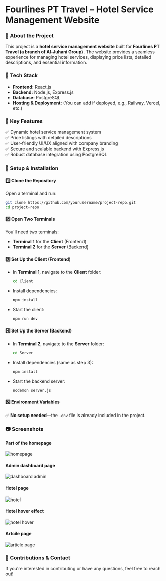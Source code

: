 # Fourlines PT Travel – Hotel Service Management Website  

### 🏨 About the Project  
This project is a **hotel service management website** built for **Fourlines PT Travel (a branch of Al-Juhani Group)**. The website provides a seamless experience for managing hotel services, displaying price lists, detailed descriptions, and essential information.  

### 🚀 Tech Stack  
- **Frontend:** React.js  
- **Backend:** Node.js, Express.js  
- **Database:** PostgreSQL  
- **Hosting & Deployment:** (You can add if deployed, e.g., Railway, Vercel, etc.)  

### 🎯 Key Features  
✅ Dynamic hotel service management system  
✅ Price listings with detailed descriptions  
✅ User-friendly UI/UX aligned with company branding  
✅ Secure and scalable backend with Express.js  
✅ Robust database integration using PostgreSQL  

### 🔧 Setup & Installation  

#### 1️⃣ Clone the Repository  
Open a terminal and run:  
```bash
git clone https://github.com/yourusername/project-repo.git
cd project-repo
```

#### 2️⃣ Open Two Terminals  
You'll need two terminals:  
- **Terminal 1** for the **Client** (Frontend)  
- **Terminal 2** for the **Server** (Backend)  

#### 3️⃣ Set Up the Client (Frontend)  
- In **Terminal 1**, navigate to the **Client** folder:  
  ```bash
  cd Client
  ```  
- Install dependencies:  
  ```bash
  npm install
  ```
- Start the client:  
  ```bash
  npm run dev
  ```

#### 4️⃣ Set Up the Server (Backend)  
- In **Terminal 2**, navigate to the **Server** folder:  
  ```bash
  cd Server
  ```
- Install dependencies (same as step 3):  
  ```bash
  npm install
  ```
- Start the backend server:  
  ```bash
  nodemon server.js
  ```

#### 5️⃣ Environment Variables  
✅ **No setup needed**—the `.env` file is already included in the project.  

### 📷 Screenshots  
#### Part of the homepage
![homepage](https://github.com/user-attachments/assets/947803f6-ab33-4b24-8472-ee5d3cbad6bc)

#### Admin dashboard page
![dashboard admin](https://github.com/user-attachments/assets/0516fc76-bb40-4e1f-abd6-5411ed4657f5)

#### Hotel page
![hotel](https://github.com/user-attachments/assets/84548740-4f03-4da5-afa1-0ccac7db944e)

#### Hotel hover effect
![hotel hover](https://github.com/user-attachments/assets/f06c3d22-6aae-4660-8cf6-6e188778f051)

#### Artcile page
![article page](https://github.com/user-attachments/assets/bf90b418-f8e7-4f18-867e-97dde3790b1e)


### 📌 Contributions & Contact  
If you're interested in contributing or have any questions, feel free to reach out!  
